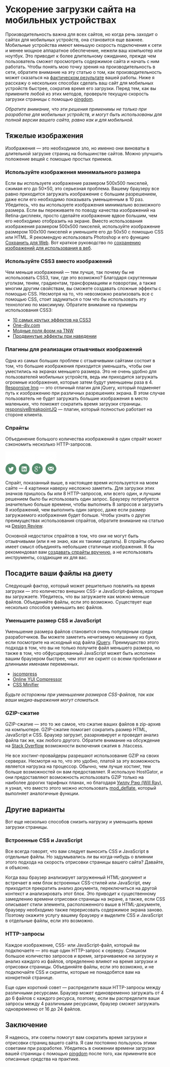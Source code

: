 # Ускорение загрузки сайта на мобильных устройствах

Производительность важна для всех сайтов, но когда речь заходит о сайтах для
мобильных устройств, она становится еще важнее. Мобильные устройства имеют
меньшую скорость подключения к сети и менее мощное аппаратное обеспечение,
нежели ваш компьютер или ноутбук. Это приводит к более длительному ожиданию,
прежде чем пользователь сможет просмотреть содержимое сайта и начать с ним
работать. Чтобы понять мою точку зрения на производительность в сети, обратите
внимание на эту статью о том, как производительность может сказаться на
[фактическом результате][0] вашей работы. Ниже я расскажу о нескольких
способах сделать ваш сайт для мобильных устройств быстрее, сократив время его
загрузки. Перед тем, как вы примените любой из этих методов, проверьте текущую
скорость загрузки страницы с помощью [pingdom][1].

*Обратите внимание, что эти решения применимы не только при разработке для
мобильных устройств, и могут быть использованы для полной версии вашего сайта,
равно как и для мобильной.*

## Тяжелые изображения

Изображения — это необходимое зло, но именно они виноваты в длительной
загрузке страниц на большинстве сайтов. Можно улучшить положение вещей с
помощью простых приемов.


### Используйте изображения минимального размера

Если вы используете изображение размером 500х500 пикселей, сжимая его до
50×50, это серьезная проблема. Вашему браузеру все равно приходится загружать
изображение с большим разрешением, даже если его необходимо показывать
уменьшенным в 10 раз. Убедитесь, что вы используете изображения минимально
возможного размера. Если вы переживаете по поводу качества изображений на
Retina-дисплеях, просто сделайте изображение вдвое большим, чем его необходимо
отобразить на экране. Вместо использования изображения размером 500х500
пикселей, используйте изображение размером 100х100 пикселей и уменьшите его до
50х50 с помощью CSS или HTML. Я рекомендую использовать Photoshop и его
функцию [Сохранить для Web][18]. Вот краткое руководство по
[сохранению изображений для использования в веб][2].

### Используйте CSS3 вместо изображений

Чем меньше изображений — тем лучше, так почему бы не использовать CSS3, там,
где это возможно? Благодаря скругленным уголкам, теням, градиентам,
трансформациям и поворотам, а также многим другим свойствам, вы сможете
создавать сложные эффекты с помощью CSS. Несмотря на то, что невозможно
реализовать все с помощью CSS, стоит задуматься о том что бы использовать эту
технологию по максимуму. Обратите внимание на примеры использования СSS3:

* [10 самых крутых эффектов на CSS3][3]
* [One-div.com][4]
* [Модные поля форм на TNW][5]
* [Продвинутые эффекты при наведении][6]

### Плагины для реализации отзывчивых изображений

Одна из самых больших проблем с отзывчивыми сайтами состоит в том, что большие
изображения приходится уменьшать, чтобы они уместились на экранах меньшего
размера. Это не очень удобно для пользователей мобильных устройств, ведь им
приходится загружать огромные изображения, которые затем будут уменьшены раза
в 4. [Responsive Img][7] — это отличный плагин для jQuery, который подменяет
путь к изображению при различных разрешениях экрана. В этом случае
пользователь не будет загружать большие изображения в место маленьких, что
поможет сократить время загрузки страницы. [responsiveBreakpointJQ][8] —
плагин, который полностью работает на стороне клиента.


### Спрайты

Объединение большого количества изображений в один спрайт может сэкономить
несколько HTTP-запросов.

![Спрайт с иконками социальных сетей][Рисунок 1]

Спрайт, показанный выше, в настоящее время используется на моем сайте — 4
картинки наверху несложно заметить. Для загрузки этих значков пришлось бы или
8 HTTP-запросов, или всего один, и лучшим решением было бы использовать один
запрос. Браузеру потребуется значительно больше времени, чтобы выполнить 8
запросов и загрузить 8 изображений, чем выполнить один запрос, даже если
размер загружаемого изображения будет больше. Чтобы узнать о других
преимуществах использования спрайтов, обратите внимание на статью на
[Design Review][9].

Основной недостаток спрайтов в том, что они не могут быть отзывчивыми (или я
не знаю, как их такими сделать). В спрайты обычно имеет смысл объединять
небольшие статичные изображения. Я бы рекомендовал вам [создавать спрайты
вручную][10], а не использовать инструменты, создающие их для вас.

## Посадите ваши файлы на диету

Следующий фактор, который может решительно повлиять на время загрузки — это
количество внешних CSS- и JavaScript-файлов, которые вы загружаете.
Убедитесь, что вы загружаете как можно меньше файлов. Объединяйте файлы, если
это возможно. Существует еще несколько способов уменьшить вес файлов.

### Уменьшите размер CSS и JavaScript

Уменьшение размера файлов становится очень популярным среди разработчиков. Вы
можете заметить нечитаемую мешанину из букв, если посмотрите на исходный код
файла [jQuery][11]. Преимущество этого подхода в том, что вы не только
получите файл меньшего размера, но также в том, что обфусцированный JavaScript
может быть исполнен вашим браузером быстрее, чем этот же скрипт со всеми
пробелами и длинными именами переменных.

* [jscompress][12]
* [Online YUI Compressor][13]
* [CSS Minifier][14]

*Будьте осторожны при уменьшении размеров CSS-файлов, так как ваши медиа-выражения могут сломаться.*

### GZIP-сжатие

GZIP-сжатие — это то же самое, что сжатие ваших файлов в zip-архив на
компьютере. GZIP-сжатие помогает сократить размер HTML, JavaScript и CSS. Браузер
загрузит, разархивирует и проведет анализ файла так же, как любого
другого. Обратите внимание на обсуждение на [Stack Overflow][15] возможности
включения сжатия в .htaccess.

Не все хостинг-провайдеры разрешают использование GZIP на своих серверах.
Несмотря на то, что это удобно, платой за эту возможность является нагрузка на
процессор. Обычно, чем лучше хостинг, тем больше возможностей он вам
предоставляет. Я использую HostGator, и они предоставляют возможность
использовать GZIP только на наиболее дорогих тарифных планах, но благодаря
[Уиллу Рэю (Will Ray)][16], я узнал, что вместо этого можно использовать
[mod_deflate][17], который выполняет аналогичные функции.

## Другие варианты

Вот еще несколько способов снизить нагрузку и уменьшить время загрузки
страницы.

### Встроенные CSS и JavaScript

Все всегда говорят, что вам следует выносить CSS и JavaScript в отдельные
файлы. Но задумывались ли вы когда-нибудь о влиянии этого подхода на скорость
отрисовки страницы вашего сайта? Давайте, я объясню.

Когда ваш браузер анализирует загруженный HTML-документ и встречает в нем блок
встроенных CSS-стилей или JavaScript, ему приходится прекратить анализ
документа, переключиться на другой контекст и анализировать этот блок. Это
приводит к существенному замедлению времени отрисовки страницы на экране, а
также, если CSS описывает стили элемента, расположенного выше в
HTML-документе, браузеру необходимо также перерисовать содержимое экрана
заново. Поэтому окажите услугу вашему браузеру и выделите CSS и JavaScript в
отдельные файлы, если это возможно.

### HTTP-запросы

Каждое изображение, CSS- или JavaScript-файл, который вы подключаете — это еще
один HTTP-запрос к серверу. Слишком большое количество запросов и время,
затрачиваемое на загрузку и анализ каждого из файлов, определенно влияют на
время загрузки и отрисовки страницы. Объединяйте файлы, если это
возможно, и не подключайте CSS и скрипты, которые не понадобятся вам на
конкретной странице.

Еще один короткий совет — распределите ваши HTTP-запросы между различными
ресурсами. Браузер может единовременно загружать от 4 до 6 файлов с каждого
ресурса, поэтому, если вы распределите ваши запросы между 4 различными
ресурсами, браузер сможет загружать одновременно от 16 до 24 файлов.

## Заключение

Я надеюсь, эти советы помогут вам сократить время загрузки и отрисовки страниц
вашего сайта. Я сам постоянно пользуюсь этими советами при разработке.
Убедитесь в снижении времени загрузки вашей страницы с помощью [pingdom][1]
после того, как примените все описанные средства на практике.

[0]: http://blog.kissmetrics.com/loading-time/
[1]: http://tools.pingdom.com/fpt/
[2]: http://sixrevisions.com/web_design/comprehensive-guide-saving-images-for-web/
[3]: http://www.webdesignerdepot.com/2012/03/10-of-the-coolest-css-css3-effects-10-of-the-coolest-css-css3-effects-10-of-the-coolest-css-and-css3-effects/
[4]: http://one-div.com/
[5]: http://thenextweb.com/dd/2013/02/21/fancy-input-adds-css3-text-effects-to-input-fields-a-gimmick-or-a-chance-to-delight/
[6]: http://codecanyon.net/item/advanced-css3-hover-effects-4/4143438
[7]: http://responsiveimg.com/
[8]: https://github.com/Designer023/responsiveBreakpointJQ
[9]: http://designreviver.com/tips/the-advantages-of-using-css-sprites-along-with-a-few-tips/
[10]: http://mysprit.es/tool
[11]: http://ajax.googleapis.com/ajax/libs/jquery/1.9.1/jquery.min.js
[12]: http://jscompress.com/
[13]: http://refresh-sf.com/yui/
[14]: http://www.cssminifier.com/
[15]: http://stackoverflow.com/questions/2666120/how-can-i-gzip-my-javascript-and-css-files
[16]: http://www.will-ray.com/
[17]: http://support.hostgator.com/articles/specialized-help/technical/apache-htaccess/mod_deflate
[18]: http://www.deke.com/content/photoshop-top-40-feature-34-save-web-and-devices

[Рисунок 1]: img/social-sprite.png
